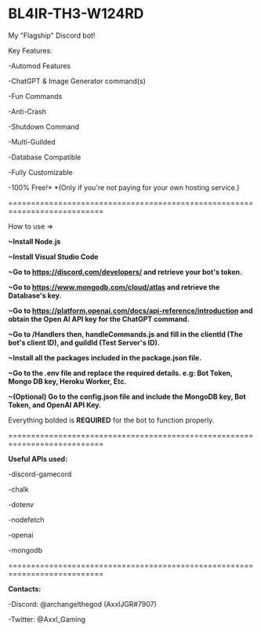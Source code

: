 # BL4IR-TH3-W124RD
My "Flagship" Discord bot!


Key Features:

-Automod Features

-ChatGPT & Image Generator command(s)

-Fun Commands

-Anti-Crash

-Shutdown Command

-Multi-Guilded

-Database Compatible

-Fully Customizable

-100% Free!*
*(Only if you're not paying for your own hosting service.)

===========================================================================

How to use =>

**~Install Node.js**

**~Install Visual Studio Code**

**~Go to https://discord.com/developers/ and retrieve your bot's token.**

**~Go to https://www.mongodb.com/cloud/atlas and retrieve the Database's key.**

**~Go to https://platform.openai.com/docs/api-reference/introduction and obtain the Open AI API key for the ChatGPT command.**

**~Go to /Handlers then, handleCommands.js and fill in the clientId (The bot's client ID), and guildId (Test Server's ID).**

**~Install all the packages included in the package.json file.**

**~Go to the .env file and replace the required details. e.g: Bot Token, Mongo DB key, Heroku Worker, Etc.**

**~(Optional) Go to the config.json file and include the MongoDB key, Bot Token, and OpenAI API Key.**

Everything bolded is **REQUIRED** for the bot to function properly.


===========================================================================

**Useful APIs used:**

-discord-gamecord

-chalk

-dotenv

-nodefetch

-openai

-mongodb

===========================================================================

**Contacts:**

-Discord: @archangelthegod (AxxlJGR#7907)

-Twitter: @Axxl_Gaming
